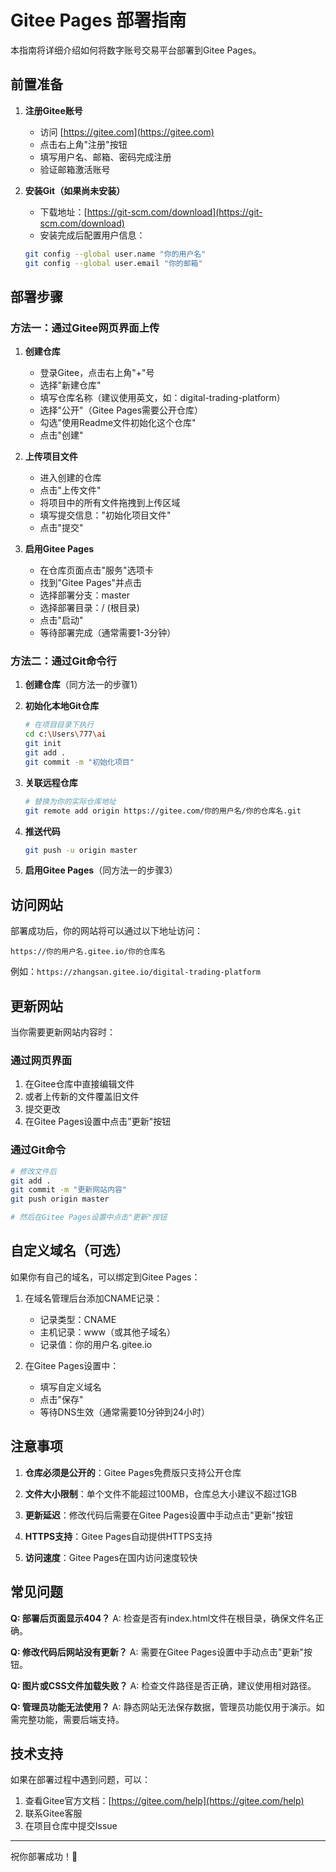 # Gitee Pages 部署指南

本指南将详细介绍如何将数字账号交易平台部署到Gitee Pages。

## 前置准备

1. **注册Gitee账号**
   - 访问 [https://gitee.com](https://gitee.com)
   - 点击右上角"注册"按钮
   - 填写用户名、邮箱、密码完成注册
   - 验证邮箱激活账号

2. **安装Git（如果尚未安装）**
   - 下载地址：[https://git-scm.com/download](https://git-scm.com/download)
   - 安装完成后配置用户信息：
   ```bash
   git config --global user.name "你的用户名"
   git config --global user.email "你的邮箱"
   ```

## 部署步骤

### 方法一：通过Gitee网页界面上传

1. **创建仓库**
   - 登录Gitee，点击右上角"+"号
   - 选择"新建仓库"
   - 填写仓库名称（建议使用英文，如：digital-trading-platform）
   - 选择"公开"（Gitee Pages需要公开仓库）
   - 勾选"使用Readme文件初始化这个仓库"
   - 点击"创建"

2. **上传项目文件**
   - 进入创建的仓库
   - 点击"上传文件"
   - 将项目中的所有文件拖拽到上传区域
   - 填写提交信息："初始化项目文件"
   - 点击"提交"

3. **启用Gitee Pages**
   - 在仓库页面点击"服务"选项卡
   - 找到"Gitee Pages"并点击
   - 选择部署分支：master
   - 选择部署目录：/ (根目录)
   - 点击"启动"
   - 等待部署完成（通常需要1-3分钟）

### 方法二：通过Git命令行

1. **创建仓库**（同方法一的步骤1）

2. **初始化本地Git仓库**
   ```bash
   # 在项目目录下执行
   cd c:\Users\777\ai
   git init
   git add .
   git commit -m "初始化项目"
   ```

3. **关联远程仓库**
   ```bash
   # 替换为你的实际仓库地址
   git remote add origin https://gitee.com/你的用户名/你的仓库名.git
   ```

4. **推送代码**
   ```bash
   git push -u origin master
   ```

5. **启用Gitee Pages**（同方法一的步骤3）

## 访问网站

部署成功后，你的网站将可以通过以下地址访问：
```
https://你的用户名.gitee.io/你的仓库名
```

例如：`https://zhangsan.gitee.io/digital-trading-platform`

## 更新网站

当你需要更新网站内容时：

### 通过网页界面
1. 在Gitee仓库中直接编辑文件
2. 或者上传新的文件覆盖旧文件
3. 提交更改
4. 在Gitee Pages设置中点击"更新"按钮

### 通过Git命令
```bash
# 修改文件后
git add .
git commit -m "更新网站内容"
git push origin master

# 然后在Gitee Pages设置中点击"更新"按钮
```

## 自定义域名（可选）

如果你有自己的域名，可以绑定到Gitee Pages：

1. 在域名管理后台添加CNAME记录：
   - 记录类型：CNAME
   - 主机记录：www（或其他子域名）
   - 记录值：你的用户名.gitee.io

2. 在Gitee Pages设置中：
   - 填写自定义域名
   - 点击"保存"
   - 等待DNS生效（通常需要10分钟到24小时）

## 注意事项

1. **仓库必须是公开的**：Gitee Pages免费版只支持公开仓库

2. **文件大小限制**：单个文件不能超过100MB，仓库总大小建议不超过1GB

3. **更新延迟**：修改代码后需要在Gitee Pages设置中手动点击"更新"按钮

4. **HTTPS支持**：Gitee Pages自动提供HTTPS支持

5. **访问速度**：Gitee Pages在国内访问速度较快

## 常见问题

**Q: 部署后页面显示404？**
A: 检查是否有index.html文件在根目录，确保文件名正确。

**Q: 修改代码后网站没有更新？**
A: 需要在Gitee Pages设置中手动点击"更新"按钮。

**Q: 图片或CSS文件加载失败？**
A: 检查文件路径是否正确，建议使用相对路径。

**Q: 管理员功能无法使用？**
A: 静态网站无法保存数据，管理员功能仅用于演示。如需完整功能，需要后端支持。

## 技术支持

如果在部署过程中遇到问题，可以：
1. 查看Gitee官方文档：[https://gitee.com/help](https://gitee.com/help)
2. 联系Gitee客服
3. 在项目仓库中提交Issue

---

祝你部署成功！🎉